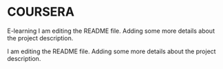 # COURSERA
E-learning
I am editing the README file. Adding some more details about the project description.

I am editing the README file. Adding some more details about the project description.

